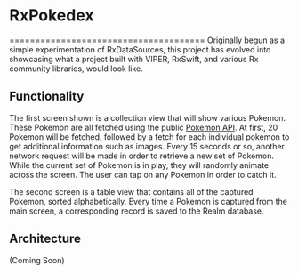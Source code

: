 
# RxPokedex

======================================
Originally begun as a simple experimentation of RxDataSources, this project has evolved into showcasing what a project built with VIPER, RxSwift, and various Rx community libraries, would look like. 


## Functionality 

The first screen shown is a collection view that will show various Pokemon. These Pokemon are all fetched using the public  <a href="https://pokeapi.co">Pokemon API</a>. At first, 20 Pokemon will be fetched, followed by a fetch for each individual pokemon to get additional information such as images. Every 15 seconds or so, another network request will be made in order to retrieve a new set of Pokemon. While the current set of Pokemon is in play, they will randomly animate across the screen. The user can tap on any Pokemon in order to catch it. 

The second screen is a table view that contains all of the captured Pokemon, sorted alphabetically. Every time a Pokemon is captured from the main screen, a corresponding record is saved to the Realm database. 


## Architecture

(Coming Soon) 
